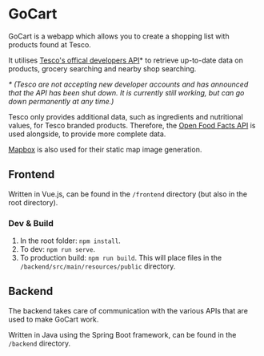 # GoCart

GoCart is a webapp which allows you to create a shopping list with products found at Tesco.

It utilises [Tesco's offical developers API](https://devportal.tescolabs.com)* to retrieve up-to-date data on products, grocery searching and nearby shop searching.

_* (Tesco are not accepting new developer accounts and has announced that the API has been shut down. It is currently still working, but can go down permanently at any time.)_

Tesco only provides additional data, such as ingredients and nutritional values, for Tesco branded products. Therefore, the [Open Food Facts API](https://world.openfoodfacts.org) is used alongside, to provide more complete data.

[Mapbox](https://www.mapbox.com) is also used for their static map image generation.

## Frontend

Written in Vue.js, can be found in the `/frontend` directory (but also in the root directory).

### Dev & Build

1. In the root folder: `npm install`.
2. To dev: `npm run serve`.
3. To production build: `npm run build`. This will place files in the `/backend/src/main/resources/public` directory.

## Backend

The backend takes care of communication with the various APIs that are used to make GoCart work.

Written in Java using the Spring Boot framework, can be found in the `/backend` directory.
